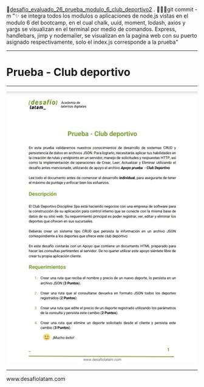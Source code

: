 🚀[desafio_evaluado_26_prueba_modulo_6_club_deportivo2](https://desafio-evaluado-26-prueba-modulo-6-club-deportivo2.onrender.com)
.
👨🏽‍💻git commit -m ":sparkles: se integra todos los modulos o aplicaciones de node.js vistas en el modulo 6 del bootcamp, en el cual chalk, uuid, moment, lodash, axios y yargs se visualizan en el terminal por medio de comandos. Express, handlebars, jimp y nodemailer, se visualizan en la pagina web con su puerto asignado respectivamente, solo el index.js corresponde a la prueba"
<hr>
<h1>Prueba - Club deportivo</h1>
<hr>
<img src="./assets/img/pdf_prueba.jpg" alt="">
<hr>
www.desafiolatam.com
